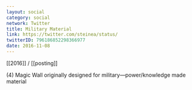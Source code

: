 ```yaml
---
layout: social
category: social
network: Twitter
title: Military Material
link: https://twitter.com/steinea/status/
twitterID: 796186852298366977
date: 2016-11-08
---
```


[[2016]] / [[posting]]

(4) Magic Wall originally designed for military—power/knowledge made material
